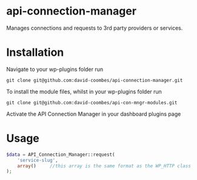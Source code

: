 api-connection-manager
======================

Manages connections and requests to 3rd party providers or services.


Installation
============

Navigate to your wp-plugins folder
run
```
git clone git@github.com:david-coombes/api-connection-manager.git
```

To install the module files, whilst in your wp-plugins folder
run
```
git clone git@github.com:david-coombes/api-con-mngr-modules.git
```

Activate the API Connection Manager in your dashboard plugins page

Usage
=====
```php
$data = API_Connection_Manager::request(
	'service-slug',
	array()		//this array is the same format as the WP_HTTP class
);
```